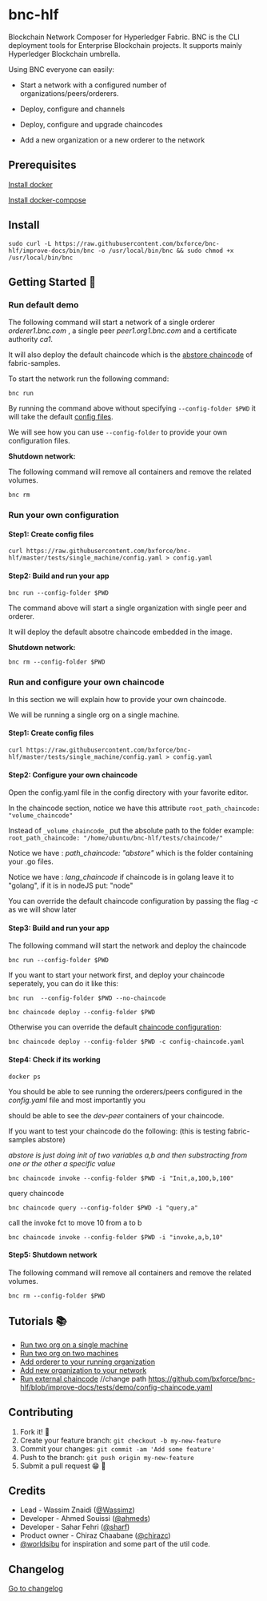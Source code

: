 
# bnc-hlf

Blockchain Network Composer for Hyperledger Fabric.
BNC is the CLI deployment tools for Enterprise Blockchain projects.
It supports mainly Hyperledger Blockchain umbrella.

Using BNC everyone can easily:
    
* Start a network with a configured number of organizations/peers/orderers.

* Deploy, configure and channels
    
* Deploy, configure and upgrade chaincodes 
    
* Add a new organization or a new orderer to the network

## Prerequisites

[Install docker](https://www.digitalocean.com/community/tutorials/how-to-install-and-use-docker-on-ubuntu-20-04-fr)

[Install docker-compose](https://www.digitalocean.com/community/tutorials/how-to-install-and-use-docker-compose-on-ubuntu-20-04-fr)

## Install

````aidl
sudo curl -L https://raw.githubusercontent.com/bxforce/bnc-hlf/improve-docs/bin/bnc -o /usr/local/bin/bnc && sudo chmod +x /usr/local/bin/bnc
````


## Getting Started :rocket:


### Run default demo

The following command will start a network of a single orderer _orderer1.bnc.com_ , a single peer _peer1.org1.bnc.com_ and a certificate authority _ca1_.

It will also deploy the default chaincode  which is the [abstore chaincode](https://github.com/hyperledger/fabric-samples/tree/main/chaincode/abstore) of fabric-samples.

To start the network run the following command:


````aidl
bnc run
````

By running the command above without specifying `--config-folder $PWD` it will take the default [config files](https://github.com/bxforce/bnc-hlf/tree/master/tests/demo).

We will see how you can use `--config-folder` to provide your own configuration files.

**Shutdown network:**

The following command will remove all containers and remove the related volumes.


````aidl
bnc rm
````

### Run your own configuration 

#### Step1: Create config files

````aidl
curl https://raw.githubusercontent.com/bxforce/bnc-hlf/master/tests/single_machine/config.yaml > config.yaml
````

#### Step2: Build and run your app 

````aidl
bnc run --config-folder $PWD 
````

The command above will start a single organization with single peer and orderer.

It will deploy the default absotre chaincode embedded in the image.

**Shutdown network:**

````aidl
bnc rm --config-folder $PWD
````

### Run and configure your own chaincode

In this section we will explain how to provide your own chaincode.

We will be running a single org on a single machine.

#### Step1: Create config files

````aidl
curl https://raw.githubusercontent.com/bxforce/bnc-hlf/master/tests/single_machine/config.yaml > config.yaml
````

#### Step2: Configure your own chaincode

Open the config.yaml file in the config directory with your favorite editor.

In the chaincode section, notice we have this attribute `root_path_chaincode: "volume_chaincode"`

Instead of `_volume_chaincode_` put the absolute path to the folder example: `root_path_chaincode: "/home/ubuntu/bnc-hlf/tests/chaincode/"`

Notice we have : _path_chaincode: "abstore"_ which is the folder containing your .go files.

Notice we have : _lang_chaincode_ if chaincode is in golang leave it to "golang", if it is in nodeJS put: "node"

You can override the default chaincode configuration by passing the flag _-c_ as we will show later


#### Step3: Build and run your app

The following command will start the network and deploy the chaincode

````aidl
bnc run --config-folder $PWD
````

If you want to start your network first, and deploy your chaincode seperately, you can do it like this:

````aidl
bnc run  --config-folder $PWD --no-chaincode
````

````aidl
bnc chaincode deploy --config-folder $PWD
````

Otherwise you can override the default [chaincode configuration](https://github.com/bxforce/bnc-hlf/blob/improve-docs/tests/single_machine/config-chaincode.yaml):

````aidl
bnc chaincode deploy --config-folder $PWD -c config-chaincode.yaml
````

#### Step4: Check if its working

````aidl
docker ps
````

You should be able to see running the orderers/peers configured in the _config.yaml_ file and most importantly you

should be able to see the _dev-peer_ containers of your chaincode.

If you want to test your chaincode do the following: (this is testing fabric-samples abstore)

_abstore is just doing init of two variables a,b and then substracting from one or the other a specific value_

 ````shell script
bnc chaincode invoke --config-folder $PWD -i "Init,a,100,b,100"
````

query chaincode 

 ````shell script
bnc chaincode query --config-folder $PWD -i "query,a"
````

call the invoke fct to move 10 from a to b

 ````shell script
bnc chaincode invoke --config-folder $PWD -i "invoke,a,b,10"
````

#### Step5: Shutdown network

The following command will remove all containers and remove the related volumes.

````aidl
bnc rm --config-folder $PWD
````

## Tutorials :books:

* [Run two org on a single machine](docs/two-org-single-machine.md)
* [Run two org on two machines](docs/two-org-two-machine.md)
* [Add orderer to your running organization](docs/add-orderer.md)
* [Add new organization to your network](docs/add-org.md)
* [Run external chaincode](docs/two-org-two-machine.md) //change path https://github.com/bxforce/bnc-hlf/blob/improve-docs/tests/demo/config-chaincode.yaml


## Contributing

1. Fork it! 🍴
2. Create your feature branch: `git checkout -b my-new-feature`
3. Commit your changes: `git commit -am 'Add some feature'`
4. Push to the branch: `git push origin my-new-feature`
5. Submit a pull request 😁 🎉


## Credits

- Lead - Wassim Znaidi ([@Wassimz](https://github.com/wassimz))
- Developer - Ahmed Souissi ([@ahmeds](#))
- Developer - Sahar Fehri ([@sharf](#))
- Product owner - Chiraz Chaabane ([@chirazc](#))
- [@worldsibu](https://github.com/worldsibu) for inspiration and some part of the util code.


## Changelog

[Go to changelog](./changelog.md)
